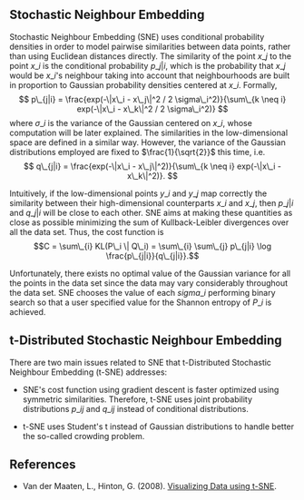 Stochastic Neighbour Embedding
------------------------------

Stochastic Neighbour Embedding (SNE) uses conditional probability densities in order
to model pairwise similarities between data points, rather than using Euclidean distances
directly. The similarity of the point $x\_j$ to the point $x\_i$ is the conditional probability
$p\_{j|i}$, which is the probability that $x\_j$ would be $x\_i$'s neighbour taking into account that
neighbourhoods are built in proportion to Gaussian probability densities centered
at $x\_{i}$. Formally,
$$ p\_{j|i} = \frac{exp(-\|x\_i - x\_j\|^2 / 2 \sigma\_i^2)}{\sum\_{k \neq i} exp(-\|x\_i - x\_k\|^2 / 2 \sigma\_i^2)} $$
where $\sigma\_i$ is the variance of the Gaussian centered on $x\_i$, whose
computation will be later explained. The similarities in the
low-dimensional space are defined in a similar way. However, the variance of
the Gaussian distributions employed are fixed to $\frac{1}{\sqrt{2}}$ this time, i.e.
$$ q\_{j|i} = \frac{exp(-\|x\_i - x\_j\|^2)}{\sum\_{k \neq i} exp(-\|x\_i - x\_k\|^2)}. $$

Intuitively, if the low-dimensional points $y\_i$ and $y\_j$ map correctly the similarity
between their high-dimensional counterparts $x\_i$ and $x\_j$, then $p\_{j|i}$ and $q\_{j|i}$
will be close to each other. SNE aims at making these quantities as close as possible
minimizing the sum of Kullback-Leibler divergences over all the data set. Thus, the cost
function is
$$C = \sum\_{i} KL(P\_i \| Q\_i) = \sum\_{i} \sum\_{j} p\_{j|i} \log \frac{p\_{j|i}}{q\_{j|i}}.$$

Unfortunately, there exists no optimal value of the Gaussian variance for all the points in
the data set since the data may vary considerably throughout the data set.
SNE chooses the value of each $sigma\_i$ performing binary search so that a user specified
value for the Shannon entropy of $P\_i$ is achieved.

t-Distributed Stochastic Neighbour Embedding
--------------------------------------------

There are two main issues related to SNE that t-Distributed Stochastic Neighbour Embedding
(t-SNE) addresses:

* SNE's cost function using gradient descent is faster optimized
using symmetric similarities. Therefore, t-SNE uses joint probability distributions $p\_{ij}$
and $q\_{ij}$ instead of conditional distributions.

* t-SNE uses Student's t instead of Gaussian distributions to handle better the so-called
crowding problem.

References
----------

* Van der Maaten, L., Hinton, G. (2008). [Visualizing Data using t-SNE](http://jmlr.csail.mit.edu/papers/v9/vandermaaten08a.html).

